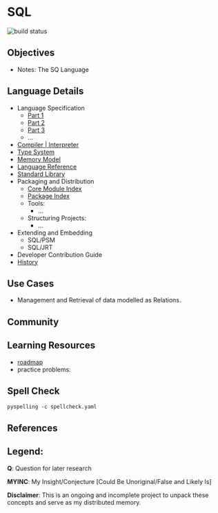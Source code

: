 # SQL
![build status](https://github.com/praisetompane/sql/actions/workflows/sql.yaml/badge.svg) <br>

## Objectives
- Notes: The SQ Language 

## Language Details
- Language Specification
  - [Part 1](https://www.iso.org/standard/76583.html)
  - [Part 2](https://www.iso.org/standard/76584.html)
  - [Part 3](https://www.iso.org/standard/84803.html)
  - ...
- [Compiler | Interpreter]()
- [Type System]()
- [Memory Model]()
- [Language Reference]()
- [Standard Library]()
- Packaging and Distribution
    - [Core Module Index]()
    - [Package Index]()
    - Tools:
        - ...
    - Structuring Projects:
        - ...
- Extending and Embedding
  - SQL/PSM
  - SQL/JRT
- Developer Contribution Guide
- [History](https://blog.ansi.org/sql-standard-iso-iec-9075-2023-ansi-x3-135/)

## Use Cases
  - Management and Retrieval of data modelled as Relations.

## Community


## Learning Resources
  - [roadmap](https://roadmap.sh/sql)
  - practice problems:

## Spell Check
```shell
pyspelling -c spellcheck.yaml
```

## References

## Legend:
**Q**: Question for later research

**MYINC**: My Insight/Conjecture [Could Be Unoriginal/False and Likely Is]

**Disclaimer**: This is an ongoing and incomplete project to unpack these concepts and serve as my distributed memory.
